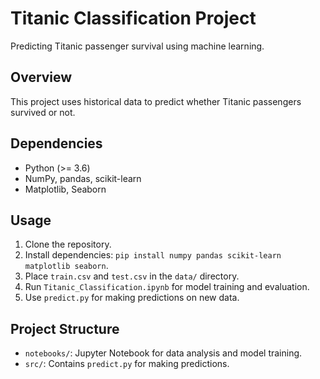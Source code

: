 
# Titanic Classification Project

Predicting Titanic passenger survival using machine learning.

## Overview

This project uses historical data to predict whether Titanic passengers survived or not.

## Dependencies

- Python (>= 3.6)
- NumPy, pandas, scikit-learn
- Matplotlib, Seaborn

## Usage

1. Clone the repository.
2. Install dependencies: `pip install numpy pandas scikit-learn matplotlib seaborn`.
3. Place `train.csv` and `test.csv` in the `data/` directory.
4. Run `Titanic_Classification.ipynb` for model training and evaluation.
5. Use `predict.py` for making predictions on new data.

## Project Structure

- `notebooks/`: Jupyter Notebook for data analysis and model training.
- `src/`: Contains `predict.py` for making predictions.

